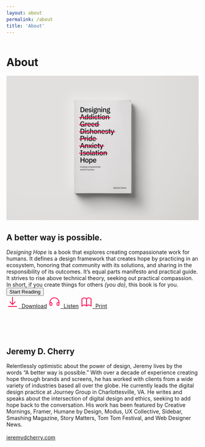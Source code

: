 ```yaml
---
layout: about
permalink: /about
title: 'About'
---
```


<div class="about-page">
<div class="row">
  <div class="column left">
  	<div><h1>About</h1></div>
  </div>
  <div class="column right">
  	<img src="/images/book-image.jpg" class="book-image">
  	<h2>A better way is possible.</h2>
  	<em>Designing Hope</em> is a book that explores creating compassionate work for humans. It defines a design framework that creates hope by practicing in an ecosystem, honoring that community with its solutions, and sharing in the responsibility of its outcomes. It’s equal parts manifesto and practical guide. It strives to rise above technical theory, seeking out practical compassion. In short, if you create things for others <em>(you do)</em>, this book is for you.<br/>
  	<a href="/foreword"><button>Start Reading</button></a><br/>
  	<a href="/download" class="resource-link download-left"><img src="/images/download.svg" class="resource-icon">&nbsp;&nbsp;Download</a>
    <a href="/listen" class="resource-link download-left"><img src="/images/headphones.svg" class="resource-icon">&nbsp;&nbsp;Listen</a>
    <a href="/print" class="resource-link"><img src="/images/book.svg" class="resource-icon">&nbsp;&nbsp;Print</a><br/><br/>
  	<div class="divider">&nbsp;</div>
  	<br/><br/>
  	<h2>Jeremy D. Cherry</h2>
    Relentlessly optimistic about the power of design, Jeremy lives by the words “A better way is possible.”  With over a decade of experience creating hope through brands and screens, he has worked with clients from a wide variety of industries based all over the globe. He currently leads the digital design practice at Journey Group in Charlottesville, VA. He writes and speaks about the intersection of digital design and ethics, seeking to add hope back to the conversation. His work has been featured by Creative Mornings, Framer, Humane by Design, Modus, UX Collective, Sidebar, Smashing Magazine, Story Matters, Tom Tom Festival, and Web Designer News.<br/><br/>
    <a href="https://jeremydcherry.com" class="resource-link">jeremydcherry.com</a>
  </div>
</div>
</div>

